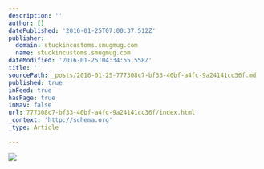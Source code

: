```yaml
---
description: ''
author: []
datePublished: '2016-01-25T07:00:37.512Z'
publisher:
  domain: stuckincustoms.smugmug.com
  name: stuckincustoms.smugmug.com
dateModified: '2016-01-25T04:34:55.558Z'
title: ''
sourcePath: _posts/2016-01-25-777308c7-bf33-40bf-a4fc-9a24141cc36f.md
published: true
inFeed: true
hasPage: true
inNav: false
url: 777308c7-bf33-40bf-a4fc-9a24141cc36f/index.html
_context: 'http://schema.org'
_type: Article

---
```

![](https://stuckincustoms.smugmug.com/Portfolio/i-LLMh9pk/0/X2/Moutain%20City-X2.jpg)